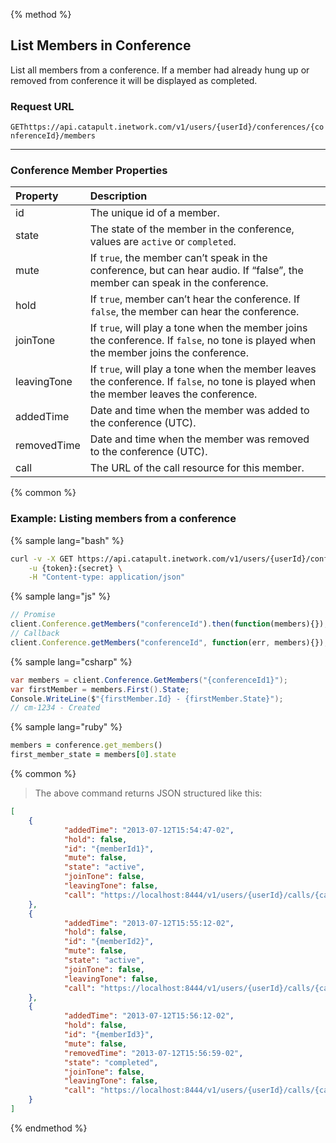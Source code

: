 {% method %}

## List Members in Conference
List all members from a conference. If a member had already hung up or removed from conference it will be displayed as completed.

### Request URL

<code class="get">GET</code>`https://api.catapult.inetwork.com/v1/users/{userId}/conferences/{conferenceId}/members`

---

### Conference Member Properties

| Property    | Description                                                                                                                             |
|:------------|:----------------------------------------------------------------------------------------------------------------------------------------|
| id          | The unique id of a member.                                                                                                              |
| state       | The state of the member in the conference, values are `active` or `completed`.                                                          |
| mute        | If `true`, the member can’t speak in the conference, but can hear audio. If “false”, the member can speak in the conference.            |
| hold        | If `true`, member can’t hear the conference. If `false`, the member can hear the conference.                                            |
| joinTone    | If `true`, will play a tone when the member joins the conference. If `false`, no tone is played when the member joins the conference.   |
| leavingTone | If `true`, will play a tone when the member leaves the conference. If `false`, no tone is played when the member leaves the conference. |
| addedTime   | Date and time when the member was added to the conference (UTC).                                                                        |
| removedTime | Date and time when the member was removed to the conference (UTC).                                                                      |
| call        | The URL of the call resource for this member.                                                                                           |

{% common %}

### Example: Listing members from a conference

{% sample lang="bash" %}

```bash
curl -v -X GET https://api.catapult.inetwork.com/v1/users/{userId}/conferences/{conferenceId}/members \
	-u {token}:{secret} \
	-H "Content-type: application/json"
```

{% sample lang="js" %}

```js
// Promise
client.Conference.getMembers("conferenceId").then(function(members){});
// Callback
client.Conference.getMembers("conferenceId", function(err, members){});
```

{% sample lang="csharp" %}

```csharp
var members = client.Conference.GetMembers("{conferenceId1}");
var firstMember = members.First().State;
Console.WriteLine($"{firstMember.Id} - {firstMember.State}");
// cm-1234 - Created
```

{% sample lang="ruby" %}

```ruby
members = conference.get_members()
first_member_state = members[0].state
```

{% common %}

> The above command returns JSON structured like this:

```json
[
	{
			"addedTime": "2013-07-12T15:54:47-02",
			"hold": false,
			"id": "{memberId1}",
			"mute": false,
			"state": "active",
			"joinTone": false,
			"leavingTone": false,
			"call": "https://localhost:8444/v1/users/{userId}/calls/{callId1}"
	},
	{
			"addedTime": "2013-07-12T15:55:12-02",
			"hold": false,
			"id": "{memberId2}",
			"mute": false,
			"state": "active",
			"joinTone": false,
			"leavingTone": false,
			"call": "https://localhost:8444/v1/users/{userId}/calls/{callId2}"
	},
	{
			"addedTime": "2013-07-12T15:56:12-02",
			"hold": false,
			"id": "{memberId3}",
			"mute": false,
			"removedTime": "2013-07-12T15:56:59-02",
			"state": "completed",
			"joinTone": false,
			"leavingTone": false,
			"call": "https://localhost:8444/v1/users/{userId}/calls/{callId3}"
	}
]
```
{% endmethod %}
